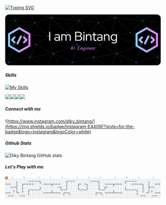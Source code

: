 [![Typing SVG](https://readme-typing-svg.demolab.com?font=Fira+Code&size=30&duration=3000&pause=1000&color=C0C0C0&center=true&vCenter=true&width=600&lines=Hi+there+👋;Welcome+to+my+GitHub!;Aspiring+AI+Engineer;Always+Learning+New+Things)](https://git.io/typing-svg)


![header](img/github-header-1.png)

##### Skills
[![My Skills](https://skillicons.dev/icons?i=python,cpp,sqlite)](https://skillicons.dev)

<img src="https://img.shields.io/badge/C%2B%2B-00599C?style=for-the-badge&logo=c%2B%2B&logoColor=white" /><img src="https://img.shields.io/badge/Python-FFD43B?style=for-the-badge&logo=python&logoColor=blue" /><img src="https://img.shields.io/badge/Pandas-2C2D72?style=for-the-badge&logo=pandas&logoColor=white" /><img src="https://img.shields.io/badge/Numpy-777BB4?style=for-the-badge&logo=numpy&logoColor=white" />

##### Connect with me 

![https://www.instagram.com/diky_bintang/](https://img.shields.io/badge/Instagram-E4405F?style=for-the-badge&logo=instagram&logoColor=white)

##### Github Stats
![Diky Bintang GitHub stats](https://github-readme-stats.vercel.app/api?username=Pamungkas584&show_icons=true&theme=radical)

##### Let's Play with me
<picture>
  <source media="(prefers-color-scheme: dark)" srcset="https://raw.githubusercontent.com/Pamungkas584/Pamungkas584/output/pacman-contribution-graph-dark.svg">
  <source media="(prefers-color-scheme: light)" srcset="https://raw.githubusercontent.com/Pamungkas584/Pamungkas584/output/pacman-contribution-graph.svg">
  <img alt="pacman contribution graph" src="https://raw.githubusercontent.com/Pamungkas584/Pamungkas584/output/pacman-contribution-graph.svg">
</picture>

